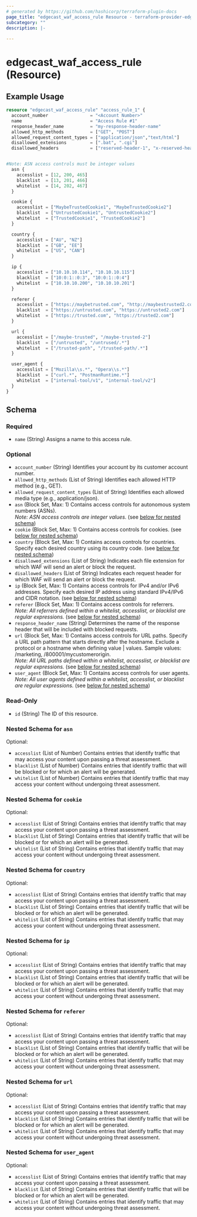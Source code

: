 ```yaml
---
# generated by https://github.com/hashicorp/terraform-plugin-docs
page_title: "edgecast_waf_access_rule Resource - terraform-provider-edgecast"
subcategory: ""
description: |-
  
---
```


# edgecast_waf_access_rule (Resource)



## Example Usage

```terraform
resource "edgecast_waf_access_rule" "access_rule_1" {
  account_number                = "<Account Number>"
  name                          = "Access Rule #1"
  response_header_name          = "my-response-header-name"
  allowed_http_methods          = ["GET", "POST"]
  allowed_request_content_types = ["application/json","text/html"]
  disallowed_extensions         = [".bat", ".cgi"]
  disallowed_headers            = ["reserved-header-1", "x-reserved-header"]


#Note: ASN access controls must be integer values
  asn {
    accesslist = [12, 200, 465]
    blacklist  = [13, 201, 466]
    whitelist  = [14, 202, 467]
  }

  cookie {
    accesslist = ["MaybeTrustedCookie1", "MaybeTrustedCookie2"]
    blacklist  = ["UntrustedCookie1", "UntrustedCookie2"]
    whitelist  = ["TrustedCookie1", "TrustedCookie2"]
  }

  country {
    accesslist = ["AU", "NZ"]
    blacklist  = ["GB", "EE"]
    whitelist  = ["US", "CAN"]
  }

  ip {
    accesslist = ["10.10.10.114", "10.10.10.115"]
    blacklist  = ["10:0:1::0:3", "10:0:1::0:4"]
    whitelist  = ["10.10.10.200", "10.10.10.201"]
  }

  referer {
    accesslist = ["https://maybetrusted.com", "http://maybestrusted2.com"]
    blacklist  = ["https://untrusted.com", "https://untrusted2.com"]
    whitelist  = ["https://trusted.com", "https://trusted2.com"]
  }

  url {
    accesslist = ["/maybe-trusted", "/maybe-trusted-2"]
    blacklist  = ["/untrusted", "/untrused/.*"]
    whitelist  = ["/trusted-path", "/trusted-path/.*"]
  }

  user_agent {
    accesslist = ["Mozilla\\s.*", "Opera\\s.*"]
    blacklist  = ["curl.*", "PostmanRuntime.*"]
    whitelist  = ["internal-tool/v1", "internal-tool/v2"]
  }
}
```

<!-- schema generated by tfplugindocs -->
## Schema

### Required

- `name` (String) Assigns a name to this access rule.

### Optional

- `account_number` (String) Identifies your account by its customer account number.
- `allowed_http_methods` (List of String) Identifies each allowed HTTP method (e.g., GET).
- `allowed_request_content_types` (List of String) Identifies each allowed media type (e.g., application/json).
- `asn` (Block Set, Max: 1) Contains access controls for autonomous system numbers (ASNs).  \
*Note: ASN access controls are integer values.* (see [below for nested schema](#nestedblock--asn))
- `cookie` (Block Set, Max: 1) Contains access controls for cookies. (see [below for nested schema](#nestedblock--cookie))
- `country` (Block Set, Max: 1) Contains access controls for countries. Specify each desired country using its country code. (see [below for nested schema](#nestedblock--country))
- `disallowed_extensions` (List of String) Indicates each file extension for which WAF will send an alert or block the request.
- `disallowed_headers` (List of String) Indicates each request header for which WAF will send an alert or block the request.
- `ip` (Block Set, Max: 1) Contains access controls for IPv4 and/or IPv6 addresses. Specify each desired IP address using standard IPv4/IPv6 and CIDR notation. (see [below for nested schema](#nestedblock--ip))
- `referer` (Block Set, Max: 1) Contains access controls for referrers.  \
*Note: All referrers defined within a whitelist, accesslist, or blacklist are regular expressions.* (see [below for nested schema](#nestedblock--referer))
- `response_header_name` (String) Determines the name of the response header that will be included with blocked requests.
- `url` (Block Set, Max: 1) Contains access controls for URL paths. Specify a URL path pattern that starts directly after the hostname. Exclude a protocol or a hostname when defining value | values. Sample values: /marketing, /800001/mycustomerorigin.  \
*Note: All URL paths defined within a whitelist, accesslist, or blacklist are regular expressions.* (see [below for nested schema](#nestedblock--url))
- `user_agent` (Block Set, Max: 1) Contains access controls for user agents.  \
*Note: All user agents defined within a whitelist, accesslist, or blacklist are regular expressions.* (see [below for nested schema](#nestedblock--user_agent))

### Read-Only

- `id` (String) The ID of this resource.

<a id="nestedblock--asn"></a>
### Nested Schema for `asn`

Optional:

- `accesslist` (List of Number) Contains entries that identify traffic that may access your content upon passing a threat assessment.
- `blacklist` (List of Number) Contains entries that identify traffic that will be blocked or for which an alert will be generated.
- `whitelist` (List of Number) Contains entries that identify traffic that may access your content without undergoing threat assessment.


<a id="nestedblock--cookie"></a>
### Nested Schema for `cookie`

Optional:

- `accesslist` (List of String) Contains entries that identify traffic that may access your content upon passing a threat assessment.
- `blacklist` (List of String) Contains entries that identify traffic that will be blocked or for which an alert will be generated.
- `whitelist` (List of String) Contains entries that identify traffic that may access your content without undergoing threat assessment.


<a id="nestedblock--country"></a>
### Nested Schema for `country`

Optional:

- `accesslist` (List of String) Contains entries that identify traffic that may access your content upon passing a threat assessment.
- `blacklist` (List of String) Contains entries that identify traffic that will be blocked or for which an alert will be generated.
- `whitelist` (List of String) Contains entries that identify traffic that may access your content without undergoing threat assessment.


<a id="nestedblock--ip"></a>
### Nested Schema for `ip`

Optional:

- `accesslist` (List of String) Contains entries that identify traffic that may access your content upon passing a threat assessment.
- `blacklist` (List of String) Contains entries that identify traffic that will be blocked or for which an alert will be generated.
- `whitelist` (List of String) Contains entries that identify traffic that may access your content without undergoing threat assessment.


<a id="nestedblock--referer"></a>
### Nested Schema for `referer`

Optional:

- `accesslist` (List of String) Contains entries that identify traffic that may access your content upon passing a threat assessment.
- `blacklist` (List of String) Contains entries that identify traffic that will be blocked or for which an alert will be generated.
- `whitelist` (List of String) Contains entries that identify traffic that may access your content without undergoing threat assessment.


<a id="nestedblock--url"></a>
### Nested Schema for `url`

Optional:

- `accesslist` (List of String) Contains entries that identify traffic that may access your content upon passing a threat assessment.
- `blacklist` (List of String) Contains entries that identify traffic that will be blocked or for which an alert will be generated.
- `whitelist` (List of String) Contains entries that identify traffic that may access your content without undergoing threat assessment.


<a id="nestedblock--user_agent"></a>
### Nested Schema for `user_agent`

Optional:

- `accesslist` (List of String) Contains entries that identify traffic that may access your content upon passing a threat assessment.
- `blacklist` (List of String) Contains entries that identify traffic that will be blocked or for which an alert will be generated.
- `whitelist` (List of String) Contains entries that identify traffic that may access your content without undergoing threat assessment.


